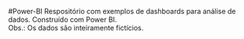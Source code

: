 #Power-BI
Respositório com exemplos de dashboards para análise de dados. Construído com Power BI.</br>
Obs.: Os dados são inteiramente fictícios.

